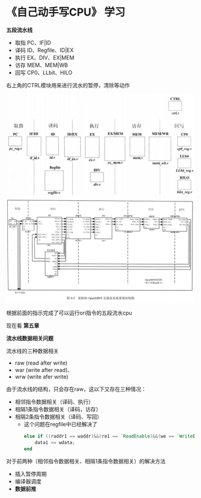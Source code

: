 # 《自己动手写CPU》 学习


**五段流水线**
- 取指      PC、IF|ID
- 译码      ID、Regfile、ID|EX
- 执行      EX、DIV、EX|MEM
- 访存      MEM、MEM|WB
- 回写      CP0、LLbit、HILO

右上角的CTRL模块用来进行流水的暂停，清除等动作

<img src="./image/OpenMipsPipeLine.png" height = "%100" width = "%100" >
<img src="./image/OpenMipsPipeLineDetail.png" height = "%100" width = "%100" >


根据前面的指示完成了可以运行ori指令的五段流水cpu

现在看 **第五章**

**流水线数据相关问题**

流水线的三种数据相关
- raw (read after write)
- war (write after read)、
- wrw (write afer write)

由于流水线的结构，只会存在raw，这以下又存在三种情况：
- 相邻指令数据相关（译码、执行）
- 相隔1条指令数据相关（译码，访存）
- 相隔2条指令数据相关（译码、写回）
  - 这个问题在regfile中已经解决了
    ``` verilog 
    else if ((raddr1 == waddr)&&(re1 == `ReadEnable)&&(we == `WriteEnable)) begin
        data1 <= wdata;
    end
    ```
对于前两种（相邻指令数据相关、相隔1条指令数据相关）的解决方法
- 插入暂停周期
- 编译器调度
- **数据前推**

